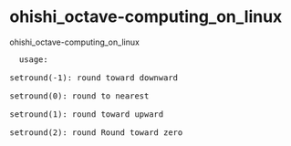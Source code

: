 # ohishi_octave-computing_on_linux
ohishi_octave-computing_on_linux

<pre>
  usage:

setround(-1): round toward downward

setround(0): round to nearest

setround(1): round toward upward

setround(2): round Round toward zero


</pre>
